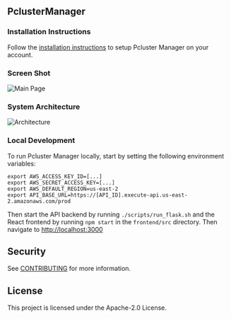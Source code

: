 ## PclusterManager

### Installation Instructions

Follow the [installation instructions](https://github.com/aws-samples/pcluster-manager/blob/main/install/README.md) to setup Pcluster Manager on your account.

### Screen Shot

![Main Page](https://github.com/aws-samples/pcluster-manager/blob/main/install/main-page.png)

### System Architecture

![Architecture](https://github.com/aws-samples/pcluster-manager/blob/main/install/architecture.png)

### Local Development

To run Pcluster Manager locally, start by setting the following environment variables:
```
export AWS_ACCESS_KEY_ID=[...]
export AWS_SECRET_ACCESS_KEY=[...]
export AWS_DEFAULT_REGION=us-east-2
export API_BASE_URL=https://[API_ID].execute-api.us-east-2.amazonaws.com/prod
```

Then start the API backend by running `./scripts/run_flask.sh` and the React frontend by running `npm start` in the `frontend/src` directory. Then navigate to [http://localhost:3000](http://localhost:3000)

## Security

See [CONTRIBUTING](CONTRIBUTING.md#security-issue-notifications) for more information.

## License

This project is licensed under the Apache-2.0 License.

